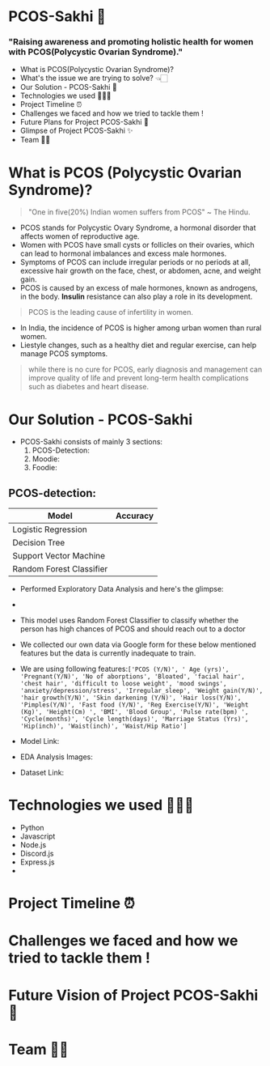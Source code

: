 # PCOS-Sakhi 🌸
### "Raising awareness and promoting holistic health for women with PCOS(Polycystic Ovarian Syndrome)."

* What is PCOS(Polycystic Ovarian Syndrome)?
* What's the issue we are trying to solve? 👈🏻
* Our Solution - PCOS-Sakhi 🚀
* Technologies we used 👩🏻‍💻
* Project Timeline ⏰
* Challenges we faced and how we tried to tackle them ! 
* Future Plans for Project PCOS-Sakhi 📝
* Glimpse of Project PCOS-Sakhi ✨
* Team 🤝🏻

# What is PCOS (Polycystic Ovarian Syndrome)? 
> "One in five(20%) Indian women suffers from PCOS" ~ The Hindu.
* PCOS stands for Polycystic Ovary Syndrome, a hormonal disorder that affects women of reproductive age.
* Women with PCOS have small cysts or follicles on their ovaries, which can lead to hormonal imbalances and excess male hormones.
* Symptoms of PCOS can include irregular periods or no periods at all, excessive hair growth on the face, chest, or abdomen, acne, and weight gain.
* PCOS is caused by an excess of male hormones, known as androgens, in the body. **Insulin** resistance can also play a role in its development.
> PCOS is the leading cause of infertility in women.
* In India, the incidence of PCOS is higher among urban women than rural women.
* Liestyle changes, such as a healthy diet and regular exercise, can help manage PCOS symptoms.
> while there is no cure for PCOS, early diagnosis and management can improve quality of life and prevent long-term health complications such as diabetes and heart disease.

# Our Solution - PCOS-Sakhi 
* PCOS-Sakhi consists of mainly 3 sections:
  1. PCOS-Detection:
  2. Moodie:
  3. Foodie:

## PCOS-detection:
| Model | Accuracy | 
| --- | --- |
| Logistic Regression | |
| Decision Tree | | 
| Support Vector Machine | | 
| Random Forest Classifier | | 

* Performed Exploratory Data Analysis and here's the glimpse:
* 
* This model uses Random Forest Classifier to classify whether the person has high chances of PCOS and should reach out to a doctor
* We collected our own data via Google form for these below mentioned features but the data is currently inadequate to train.
* We are using following features:`['PCOS (Y/N)', ' Age (yrs)', 'Pregnant(Y/N)', 'No of aborptions',
       'Bloated', 'facial hair', 'chest hair', 'difficult to loose weight',
       'mood swings', 'anxiety/depression/stress', 'Irregular_sleep',
       'Weight gain(Y/N)', 'hair growth(Y/N)', 'Skin darkening (Y/N)',
       'Hair loss(Y/N)', 'Pimples(Y/N)', 'Fast food (Y/N)',
       'Reg Exercise(Y/N)', 'Weight (Kg)', 'Height(Cm) ', 'BMI', 'Blood Group',
       'Pulse rate(bpm) ', 'Cycle(months)', 'Cycle length(days)',
       'Marriage Status (Yrs)', 'Hip(inch)', 'Waist(inch)', 'Waist/Hip Ratio']`
       
* Model Link: 
* EDA Analysis Images:
* Dataset Link:

 


# Technologies we used 👩🏻‍💻
* Python
* Javascript
* Node.js
* Discord.js
* Express.js
* 

# Project Timeline ⏰


# Challenges we faced and how we tried to tackle them !


# Future Vision of Project PCOS-Sakhi 📝


# Team 🤝🏻






